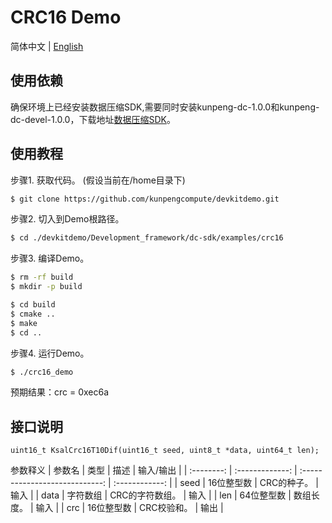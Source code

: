 # **CRC16 Demo**

简体中文 | [English](README_en.md)

## 使用依赖

确保环境上已经安装数据压缩SDK,需要同时安装kunpeng-dc-1.0.0和kunpeng-dc-devel-1.0.0，下载地址[数据压缩SDK](https://mirrors.huaweicloud.com/kunpeng/archive/Kunpeng_SDK/DC/)。

## 使用教程
步骤1. 获取代码。 (假设当前在/home目录下)
```sh
$ git clone https://github.com/kunpengcompute/devkitdemo.git
```

步骤2. 切入到Demo根路径。
```sh
$ cd ./devkitdemo/Development_framework/dc-sdk/examples/crc16
```

步骤3. 编译Demo。
```sh
$ rm -rf build
$ mkdir -p build

$ cd build
$ cmake ..
$ make
$ cd ..
```

步骤4. 运行Demo。
```sh
$ ./crc16_demo
```
预期结果：crc = 0xec6a


## 接口说明
```
uint16_t KsalCrc16T10Dif(uint16_t seed, uint8_t *data, uint64_t len);
```

参数释义
|    参数名  |       类型      |               描述             |    输入/输出     |
| :--------: | :-------------: | :----------------------------: | :------------: |
|     seed   |   16位整型数    |           CRC的种子。           |   输入    |
|    data    |     字符数组    |           CRC的字符数组。       |   输入   |
|    len     |  64位整型数     |              数组长度。         |   输入        |
|     crc    |   16位整型数    |            CRC校验和。          |   输出        |
